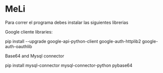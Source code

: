 # MeLi

Para correr el programa debes instalar las siguientes librerias

Google cliente libraries:

pip install --upgrade google-api-python-client google-auth-httplib2 google-auth-oauthlib

Base64 and Mysql connector

pip install mysql-connector mysql-connector-python pybase64
